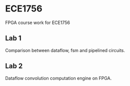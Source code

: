 # ECE1756
FPGA course work for ECE1756

## Lab 1
Comparison between dataflow, fsm and pipelined circuits.

## Lab 2
Dataflow convolution computation engine on FPGA.
